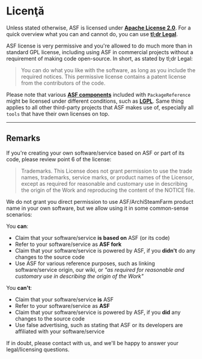 # Licenţă

Unless stated otherwise, ASF is licensed under **[Apache License 2.0](https://raw.githubusercontent.com/JustArchiNET/ArchiSteamFarm/master/LICENSE-2.0.txt)**. For a quick overview what you can and cannot do, you can use **[tl;dr Legal](https://tldrlegal.com/license/apache-license-2.0-(apache-2.0))**.

ASF license is very permissive and you're allowed to do much more than in standard GPL license, including using ASF in commercial projects without a requirement of making code open-source. In short, as stated by tl;dr Legal:

> You can do what you like with the software, as long as you include the required notices. This permissive license contains a patent license from the contributors of the code.

Please note that various **[ASF components](https://github.com/JustArchiNET/ArchiSteamFarm/blob/master/ArchiSteamFarm/ArchiSteamFarm.csproj)** included with `PackageReference` might be licensed under different conditions, such as **[LGPL](https://tldrlegal.com/license/gnu-lesser-general-public-license-v3-(lgpl-3))**. Same thing applies to all other third-party projects that ASF makes use of, especially all `tools` that have their own licenses on top.

* * *

## Remarks

If you're creating your own software/service based on ASF or part of its code, please review point 6 of the license:

> Trademarks. This License does not grant permission to use the trade names, trademarks, service marks, or product names of the Licensor, except as required for reasonable and customary use in describing the origin of the Work and reproducing the content of the NOTICE file.

We do not grant you direct permission to use ASF/ArchiSteamFarm product name in your own software, but we allow using it in some common-sense scenarios:

You **can**:

- Claim that your software/service **is based on** ASF (or its code)
- Refer to your software/service as **ASF fork**
- Claim that your software/service is powered by ASF, if you **didn't** do any changes to the source code
- Use ASF for various reference purposes, such as linking software/service origin, our wiki, or *"as required for reasonable and customary use in describing the origin of the Work"*

You **can't**:

- Claim that your software/service **is** ASF
- Refer to your software/service as **ASF**
- Claim that your software/service is powered by ASF, if you **did** any changes to the source code
- Use false advertising, such as stating that ASF or its developers are affiliated with your software/service

If in doubt, please contact with us, and we'll be happy to answer your legal/licensing questions.